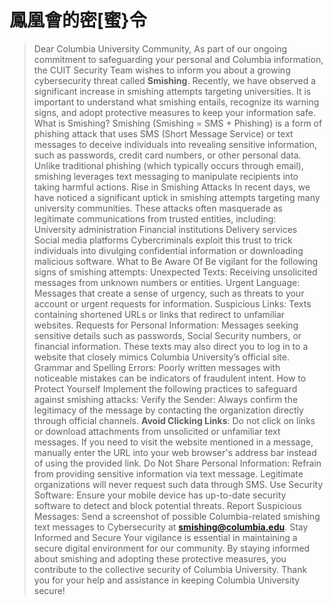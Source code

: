 # 鳳凰會的密[蜜}令

> Dear Columbia University Community,
  As part of our ongoing commitment to safeguarding your personal and Columbia information, the CUIT Security Team wishes to inform you about a growing cybersecurity threat called **Smishing**.
  Recently, we have observed a significant increase in smishing attempts targeting universities. It is important to understand what smishing entails, recognize its warning signs, and adopt protective measures to keep your information safe.
  What is Smishing?
  Smishing (Smishing = SMS + Phishing) is a form of phishing attack that uses SMS (Short Message Service) or text messages to deceive individuals into revealing sensitive information, such as passwords, credit card numbers, or other personal data. Unlike traditional phishing (which typically occurs through email), smishing leverages text messaging to manipulate recipients into taking harmful actions.
  Rise in Smishing Attacks
  In recent days, we have noticed a significant uptick in smishing attempts targeting many university communities. These attacks often masquerade as legitimate communications from trusted entities, including:  
  University administration 
  Financial institutions
  Delivery services 
  Social media platforms
  Cybercriminals exploit this trust to trick individuals into divulging confidential information or downloading malicious software.
  What to Be Aware Of
  Be vigilant for the following signs of smishing attempts:
  Unexpected Texts: Receiving unsolicited messages from unknown numbers or entities.
  Urgent Language: Messages that create a sense of urgency, such as threats to your account or urgent requests for information.
  Suspicious Links: Texts containing shortened URLs or links that redirect to unfamiliar websites.
  Requests for Personal Information: Messages seeking sensitive details such as passwords, Social Security numbers, or financial information. These texts may also direct you to log in to a website that closely mimics Columbia University’s official site.
  Grammar and Spelling Errors: Poorly written messages with noticeable mistakes can be indicators of fraudulent intent.
  How to Protect Yourself
  Implement the following practices to safeguard against smishing attacks:
  Verify the Sender: Always confirm the legitimacy of the message by contacting the organization directly through official channels.
  **Avoid Clicking Links**: Do not click on links or download attachments from unsolicited or unfamiliar text messages. If you need to visit the website mentioned in a message, manually enter the URL into your web browser's address bar instead of using the provided link.
  Do Not Share Personal Information: Refrain from providing sensitive information via text message. Legitimate organizations will never request such data through SMS.
  Use Security Software: Ensure your mobile device has up-to-date security software to detect and block potential threats.
  Report Suspicious Messages: Send a screenshot of possible Columbia-related smishing text messages to Cybersecurity at **smishing@columbia.edu**.
  Stay Informed and Secure
  Your vigilance is essential in maintaining a secure digital environment for our community. By staying informed about smishing and adopting these protective measures, you contribute to the collective security of Columbia University.
  Thank you for your help and assistance in keeping Columbia University secure!

